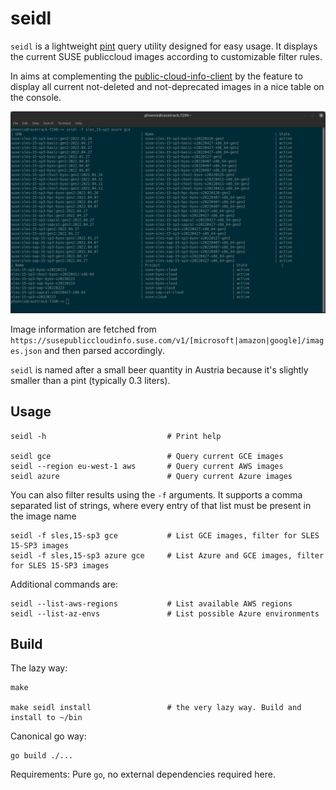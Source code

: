 # seidl

`seidl` is a lightweight [pint](https://pint.suse.com/) query utility designed for easy usage. It displays the current SUSE publiccloud images according to customizable filter rules.

In aims at complementing the [public-cloud-info-client](https://github.com/SUSE-Enceladus/public-cloud-info-client) by the feature to display all current not-deleted and not-deprecated images in a nice table on the console.

![Screenshot of seidl in action when querying the current Azure and GCP images](usage.png)

Image information are fetched from `https://susepubliccloudinfo.suse.com/v1/[microsoft|amazon|google]/images.json` and then parsed accordingly.

`seidl` is named after a small beer quantity in Austria because it's slightly smaller than a pint (typically 0.3 liters).

## Usage

    seidl -h                           # Print help
    
    seidl gce                          # Query current GCE images
    seidl --region eu-west-1 aws       # Query current AWS images
    seidl azure                        # Query current Azure images

You can also filter results using the `-f` arguments. It supports a comma separated list of strings, where every entry of that list must be present in the image name

    seidl -f sles,15-sp3 gce           # List GCE images, filter for SLES 15-SP3 images
    seidl -f sles,15-sp3 azure gce     # List Azure and GCE images, filter for SLES 15-SP3 images

Additional commands are:

    seidl --list-aws-regions           # List available AWS regions
    seidl --list-az-envs               # List possible Azure environments

## Build

The lazy way:

    make

    make seidl install                 # the very lazy way. Build and install to ~/bin

Canonical go way:

    go build ./...

Requirements: Pure `go`, no external dependencies required here.
